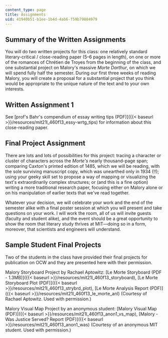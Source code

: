 ```yaml
---
content_type: page
title: Assignments
uid: 41940b51-b1ee-1b4d-4ab6-f59b79884979
---
```


Summary of the Written Assignments
----------------------------------

You will do two written projects for this class: one relatively standard literary-critical / close-reading paper (5–6 pages in length), on one or more of the romances of Chrétien de Troyes from the beginning of the class, and one substantial project on Malory's massive _Morte Darthur_, on which we will spend fully half the semester. During our first three weeks of reading Malory, you will create a proposal for a substantial project that you think would be appropriate to the unique nature of the text and to your own interests.

Written Assignment 1
--------------------

See [prof's Bahr's compendium of essay writing tips (PDF)]({{< baseurl >}}/resources/mit21l_460f13_essy-wrtg_tips) for information about this close-reading paper. 

Final Project Assignment
------------------------

There are lots and lots of possibilities for this project: tracing a character or cluster of characters across the _Morte's_ nearly thousand-page span; comparing Caxton's printed edition of 1485, which we will be reading, with the sole surviving manuscript copy, which was unearthed only in 1934 (!!); using your geeky skill set to propose a way of mapping or visualizing the text's extraordinarily complex structures; or (and this is a fine option) writing a more traditional research paper, focusing either on Malory alone or on his manipulation of earlier texts that we've read together.

Whatever your decision, we will celebrate your work and the end of the semester alike with a final poster session at which you will present and take questions on your work. I will work the room, all of us will invite guests (faculty and student alike), and the event should be a great opportunity to show the room that literary study thrives at MIT—doing so in a form, moreover, that scientists and engineers will understand.

Sample Student Final Projects
-----------------------------

Two of the students in the class have provided their final projects for publication on OCW and they are presented here with their permission.

Malory Storyboard Project by Rachael Aptowitz: [Le Morte Storyboard (PDF - 1.3MB)]({{< baseurl >}}/resources/mit21l_460f13_storyboard), [Le Morte Storyboard Plot (PDF)]({{< baseurl >}}/resources/mit21l_460f13_strybrd_plot), [Le Morte Analysis Report (PDF)]({{< baseurl >}}/resources/mit21l_460f13_le_morte_anl) (Courtesy of Rachael Aptowitz. Used with permission.)

Malory Visual Map Project by an anonymous student: [Malory Visual Map (PDF)]({{< baseurl >}}/resources/mit21l_460f13_anon1_vs_map), [Malory - Was Justice Served? Report (PDF)]({{< baseurl >}}/resources/mit21l_460f13_anon1_was) (Courtesy of an anonymous MIT student. Used with permission.)